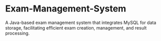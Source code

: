 # Exam-Management-System
A Java-based exam management system that integrates MySQL for data storage, facilitating efficient exam creation, management, and result processing.
